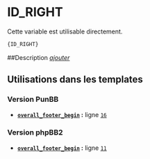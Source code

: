 # ID_RIGHT


Cette variable est utilisable directement.

```html
{ID_RIGHT}
```

##Description
[*ajouter*](https://fa-tvars.appspot.com/var/ID_RIGHT)

## Utilisations dans les templates

### Version PunBB
* __[`overall_footer_begin`](../tpl/var/punbb/overall_footer_begin.md#readme) :__ ligne [`16`](../tpl/src/punbb/overall_footer_begin.tpl#L16)

### Version phpBB2
* __[`overall_footer_begin`](../tpl/var/subsilver/overall_footer_begin.md#readme) :__ ligne [`11`](../tpl/src/subsilver/overall_footer_begin.tpl#L11)